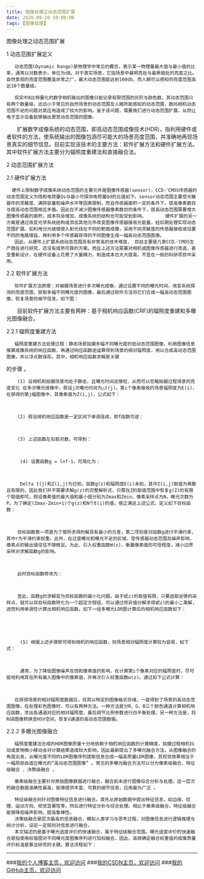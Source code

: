 ```yaml
---
title: 图像处理之动态范围扩展
date: 2020-09-20 10:08:00
tags: [图像处理]
---
```


图像处理之动态范围扩展
<!--more-->

1 动态范围扩展定义

       动态范围(Dynamic Range)是物理学中常见的概念，表示某一物理量最大值与最小值的比率，通常以对数表示，单位为dB。对于真实场景，它指场景中最明亮处与最黑暗处的亮度之比。自然景观的亮度范围覆盖非常之广，最大动态范围能达到160db，而人眼可以感知的亮度范围高达10个数量级。

       现实中8比特量化的数字相机输出的图像只能记录有限范围的灰阶与颜色数，其动态范围只有两个数量级，远远小于常见的自然场景的动态范围及人眼所能感知的动态范围，数码相机动态范围不足的问题对其应用造成了较大的影响。鉴于该问题，需要我们进行动态范围扩展，从而让电子显示设备能够输出更宽动态范围的图像。

　　扩展数字成像系统的动态范围，即高动态范围成像技术(HDR)，指利用硬件或者软件的方法，使系统输出的图像包涵尽可能大的场景亮度范围，并准确地再现场景真实的细节信息。目前实现该技术的主要方法：软件扩展方法和硬件扩展方法。其中软件扩展方法主要分为辐照度重建法和直接融合法。

2 动态范围扩展方法

2.1 硬件扩展方法

      硬件上限制数字成像系统动态范围的主要元件是图像传感器(sensor)，CCD／CMOS传感器的动态范围定义为饱和电荷量Qs与最小可探测电荷量Qd的比值如下。sensor动态范围主要受光敏器件的灵敏度、满阱容量和噪声水平等因素限制，而且传感器面积一定的条件下，提高像素数目与提高动态范围相互矛盾。因此在不减少图像传感器像素数目的条件下，提高动态范围需要增大图像传感器的面积，成本将会增加，成像系统的结构也可能受到影响。       硬件扩展的另一方案是通过改变光学系统结构或添加其他元件改变图像传感器接收光能量，经后期处理实现动态范围扩展。如利用分光棱镜使入射光线在不同的靶面成像，采用不同灵敏度的传感器接收或设置不同的电路增益，再利用多个传感器获得的不同图像生成一幅高动态范围图像。
       因此，从硬件上扩展系统动态范围具有非常高的技术难度， 目前主要是几家CCD／CMOS生产商在进行研究，还没有成熟可靠的方案。而且上述方法需要对相机或图像传感器进行改造，甚至重新设计，在硬件设备上花费了大量精力，制造成本也大大提高，不宜在一般的科研项目中采用。

2.2 软件扩展方法

       软件扩展方法原理：对被摄场景进行多次曝光成像，通过设置不同的曝光时间，改变系统探测的亮度范围，获取多幅不同曝光度的图像，最后通过软件方法将它们合成一幅高动态范围图像，恢复场景的细节信息。如下图：



　　目前软件扩展方法主要有两种：基于相机响应函数(CRF)的辐照度重建和多曝光图像融合。

2.2.1 辐照度重建方法

       辐照度重建方法处理过程：静态场景拍摄多幅不同曝光度的低动态范围图像，利用图像信息推算成像系统的响应函数，再通过响应函数逆运算得到场景的相对辐照度，用以合成高动态范围图像，并以浮点数保存。其中，相机响应函数求解是关键
的步骤 。



        (1) 设相机和拍摄场景均处于静态，且曝光时间足够短，从而可以忽略拍摄过程场景的亮度变化 在多次曝光成像中，假设j次曝光时间为△t(j)。第i个像素接收的场景辐照度为E(i)，在获得的第j幅图像中，其像素值为Z(i,j)，公式如下：



        (2) 假设相机响应函数是一定区间下单调连续，即f函数可逆：



        (3) 上述函数左右取对数，可得到：



         (4) 设置函数g = lnf-1，可简化为：



         Delta t(j)和Z(i,j)为已知，函数g(z)和辐照度E(i)未知，其中Z(i,j)取值为离散且有限的，因此我们并不需要求解g(z)的完整解析式，只需在Z的取值范围中恢复g(Z)的有限个取值即可。假设像素值的最大值和最小值分别为Zmax和Zmin。像素采样点为N，曝光次数为P。为了确定(Zmax-Zmin+1)个g(z)和N个E(i)的值，使之满足上述公式，定义如下目标函数：



        目标函数第一项是为了使所求得的解具有最小的方差，第二项则是对函数g进行平滑约束，其中r为平滑约束权重。此外，在过度曝光和曝光不足的区域，受传感器动态范围及噪声影响，像素点的输出值往往不够稳定。为此，引入权重函数W(z)，衡量像素值的可信程度，减小边界采样对求解函数g的影响。



        此时目标函数修改为：



        至此，函数g的求解变为目标函数的最小化问题。由于甙z)的取值有限，只要选取足够的采样点，就可以将目标函数转化为一个超定方程组，可以通过奇异值分解求得甙z)的最小二乘解，进而利用单调性计算出相机响应函数。如下一组多曝光LDR图计算后的相机响应函数如下：





         (5) 根据上述步骤即可得到相机的响应函数，则场景相对辐照度计算较为容易，如下式：

              

         通常，为了降低图像噪声及饱和像素值的影响，在计算第i个像素对应的辐照度时，尽可能地利用其在所有输入图像中的像素值，并再次引入权重函数w(z)。通过如下公式计算：



       在获得场景的相对辐照度数据后，将其以特定的图像格式存储，一就得到了场景的高动态范围图像。在处理彩色图像时，可以有两种方法。一种方法是分R、G、B三个颜色通道计算相机响应函数，求出各通道对应的相对辐照度，最后调节比例参数进行白平衡处理。另一种方法是，将RGB图像转换至HSV空间，恢复V通道的高动态范围数据。

2.2.2 多曝光图像融合

       辐照度重建法合成的HDR图像质量十分地依赖于相机响应函数的计算精度，拍摄过程相机抖动或景物微小移动会对计算结果造成较大影响，因此最新提出了多曝光融合方法。从图像融合的角度出发，从曝光度不同的LDR图像序列提取信息合成一幅高质量LDR图像，其视觉效果相当于一幅局部自适应曝光的“高动态范围图像” 。常见的多曝光融合方法可以分为像素级融合、特征级融合 、决策级融合 。

       像素级融合主要针对原始图像数据进行融合，融合前未进行图像综合分析与处理。这一层次的融合数据准确性最高，能够提供丰富、可靠的细节信息，应用最为广泛 。

       特征级融合则针对图像特征信息进行融合。首先从原始数据中提出特征信息，如边缘、纹理、运动方向、视觉显著性等，然后进行特征分析与综合处理。相比于像素级融合，特征级融合能够降低噪声影响，提高鲁棒性。
       决策级融合是层次最高的信息融合，模拟人类学习与思考过程，对图像信息进行逻辑推理与统计分析，设定一定规则对信息进行融合。
       本文描述的是基于曝光适度评价的快速融合，属于特征级融合范围。曝光适度评价的快速融合是指使用权值图对不同曝光度图像序列进行加权融合，因此，高效确定融合权重值的成像质量评价标准是算法研究的关键。算法流程如下：

---





###[我的个人博客主页，欢迎访问](http://www.aomanhao.top/)
###[我的CSDN主页，欢迎访问](https://blog.csdn.net/Aoman_Hao)
###[我的GitHub主页，欢迎访问](https://github.com/AomanHao)


